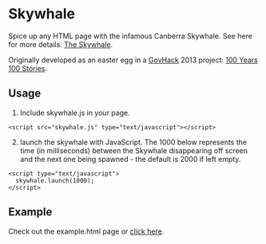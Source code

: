 Skywhale
========

Spice up any HTML page with the infamous Canberra Skywhale. See here for more details: [The Skywhale](https://en.wikipedia.org/wiki/The_Skywhale).

Originally developed as an easter egg in a [GovHack](http://www.govhack.org/) 2013 project: [100 Years 100 Stories](http://2013.hackerspace.govhack.org/?q=groups/100-years-100-stories).

Usage
---

1) Include skywhale.js in your page.
```
<script src="skywhale.js" type="text/javascript"></script>
```
2) launch the skywhale with JavaScript. The 1000 below represents the time (in milliseconds) between the Skywhale disappearing off screen and the next one being spawned - the default is 2000 if left empty.
```
<script type="text/javascript">
  skywhale.launch(1000);
</script>
```

Example
---
Check out the example.html page or [click here](https://mleonard87.github.io/skywhale/).

